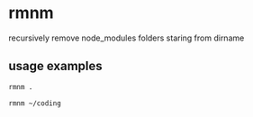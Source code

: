 # rmnm

recursively remove node_modules folders staring from dirname

## usage examples

```sh
rmnm .
```

```sh
rmnm ~/coding
```
